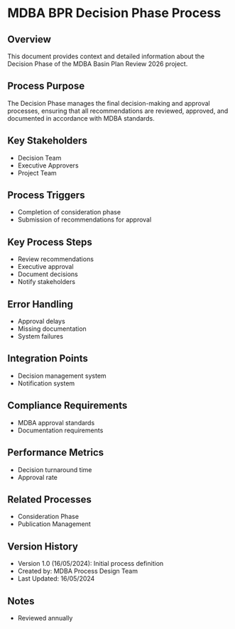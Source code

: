 # MDBA BPR Decision Phase Process

## Overview
This document provides context and detailed information about the Decision Phase of the MDBA Basin Plan Review 2026 project.

## Process Purpose
The Decision Phase manages the final decision-making and approval processes, ensuring that all recommendations are reviewed, approved, and documented in accordance with MDBA standards.

## Key Stakeholders
- Decision Team
- Executive Approvers
- Project Team

## Process Triggers
- Completion of consideration phase
- Submission of recommendations for approval

## Key Process Steps
- Review recommendations
- Executive approval
- Document decisions
- Notify stakeholders

## Error Handling
- Approval delays
- Missing documentation
- System failures

## Integration Points
- Decision management system
- Notification system

## Compliance Requirements
- MDBA approval standards
- Documentation requirements

## Performance Metrics
- Decision turnaround time
- Approval rate

## Related Processes
- Consideration Phase
- Publication Management

## Version History
- Version 1.0 (16/05/2024): Initial process definition
- Created by: MDBA Process Design Team
- Last Updated: 16/05/2024

## Notes
- Reviewed annually 